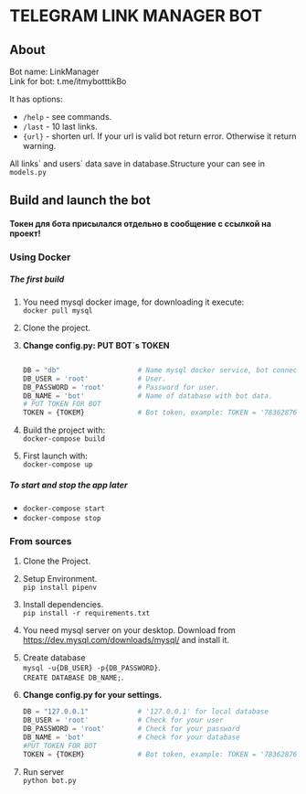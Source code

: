 # TELEGRAM LINK MANAGER BOT
## About

Bot name: LinkManager   
Link for bot: t.me/itmybotttikBo

It has options:  

- `/help` - see commands.
- `/last` - 10 last links.
- `{url}` - shorten url. 
If your url is valid bot return error. Otherwise it return warning.  

All links\` and users\` data save in database.Structure your can see in `models.py`
 
## Build and launch the bot
#### Токен для бота присылался отдельно в сообщение с ссылкой на проект!

### Using Docker

##### The first build

1. You need mysql docker image, for downloading it execute:  
`docker pull mysql`
2. Clone the project.
3. __Change config.py: PUT BOT`s TOKEN__

	```python
	
	DB = "db"            		# Name mysql docker service, bot connect with it. 
	DB_USER = 'root'     		# User.
	DB_PASSWORD = 'root' 		# Password for user.
	DB_NAME = 'bot' 			# Name of database with bot data.
	# PUT TOKEN FOR BOT 
	TOKEN = {TOKEM}				# Bot token, example: TOKEN = '78362876ablabla3829'
	```

3. Build the project with:  
`docker-compose build`
4. First launch with:  
`docker-compose up`

##### To start and stop the app later
- `docker-compose start`
- `docker-compose stop`

### From sources
1. Clone the Project.
2. Setup Environment.  
`pip install pipenv`
3. Install dependencies.  
`pip install -r requirements.txt`
4. You need mysql server on your desktop. Download from https://dev.mysql.com/downloads/mysql/  and install  it.
5. Create database   
`mysql -u{DB_USER} -p{DB_PASSWORD}`.  
`CREATE DATABASE DB_NAME;`.  
6. __Change config.py for your settings.__

	```python
	DB = "127.0.0.1"            # '127.0.0.1' for local database
	DB_USER = 'root'     		# Check for your user
	DB_PASSWORD = 'root' 		# Check for your password
	DB_NAME = 'bot'  			# Check for your database
    #PUT TOKEN FOR BOT 
	TOKEN = {TOKEM}				# Bot token, example: TOKEN = '78362876ablabla3829'
	```   

5. Run server  
`python bot.py `
 
